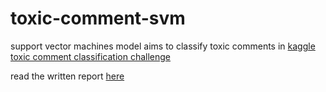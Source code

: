 # toxic-comment-svm
support vector machines model aims to classify toxic comments in [kaggle toxic comment classification challenge](https://www.kaggle.com/c/jigsaw-toxic-comment-classification-challenge)

read the written report [here](https://github.com/rowancurry/toxic-comment-svm/blob/main/Classification%20Algorithm%20Report.pdf)
